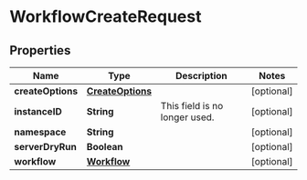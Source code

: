 

# WorkflowCreateRequest

## Properties

Name | Type | Description | Notes
------------ | ------------- | ------------- | -------------
**createOptions** | [**CreateOptions**](CreateOptions.md) |  |  [optional]
**instanceID** | **String** | This field is no longer used. |  [optional]
**namespace** | **String** |  |  [optional]
**serverDryRun** | **Boolean** |  |  [optional]
**workflow** | [**Workflow**](Workflow.md) |  |  [optional]



